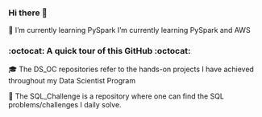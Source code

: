 ### Hi there 👋

🌱 I’m currently learning PySpark I’m currently learning PySpark and AWS




### :octocat: A quick tour of this GitHub :octocat:

:mortar_board: The DS_OC repositories refer to the hands-on projects I have achieved throughout my Data Scientist Program  

:honey_pot: The SQL_Challenge is a repository where one can find the SQL problems/challenges I daily solve. 

<!--
**RKL13/RKL13** is a ✨ _special_ ✨ repository because its `README.md` (this file) appears on your GitHub profile.

Here are some ideas to get you started:

- 🔭 I’m currently working on ...
🌱 I’m currently learning PySpark
- 👯 I’m looking to collaborate on ...
- 🤔 I’m looking for help with ...
- 💬 Ask me about ...
- 📫 How to reach me: ...
- 😄 Pronouns: ...
- ⚡ Fun fact: ...
-->
